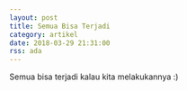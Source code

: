 ```yaml
---
layout: post
title: Semua Bisa Terjadi
category: artikel
date: 2018-03-29 21:31:00
rss: ada
---
```


Semua bisa terjadi kalau kita melakukannya :)